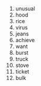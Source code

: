 1. unusual
2. hood
3. rice
4. virus
5. jeans
6. achieve
7. want
8. burst
9. truck
10. stove
11. ticket
12. bulk